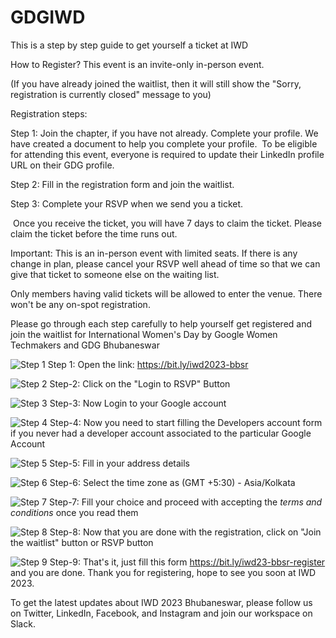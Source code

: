 # GDGIWD
This is a step by step guide to get yourself a ticket at IWD

How to Register?
This event is an invite-only in-person event.

(If you have already joined the waitlist, then it will still show the "Sorry, registration is currently closed" message to you)

Registration steps:

Step 1: Join the chapter, if you have not already. Complete your profile. We have created a document to help you complete your profile.    To be eligible for attending this event, everyone is required to update their LinkedIn profile URL on their GDG profile.

Step 2: Fill in the registration form and join the waitlist.

Step 3: Complete your RSVP when we send you a ticket.

 Once you receive the ticket, you will have 7 days to claim the ticket. Please claim the ticket before the time runs out. 

Important: This is an in-person event with limited seats. If there is any change in plan, please cancel your RSVP well ahead of time so that we can give that ticket to someone else on the waiting list. 

Only members having valid tickets will be allowed to enter the venue. There won't be any on-spot registration.

Please go through each step carefully to help yourself get registered and join the waitlist for International Women's Day by Google Women Techmakers and GDG Bhubaneswar

![Step 1](https://user-images.githubusercontent.com/91741931/224739098-ce1cda7f-b0f4-4f8b-a5c8-4493c0c17942.png)
Step 1: Open the link: https://bit.ly/iwd2023-bbsr

![Step 2](https://user-images.githubusercontent.com/91741931/224739416-1088fcda-289e-45e6-b492-5f5e9a0f8862.png)
Step-2: Click on the "Login to RSVP" Button

![Step 3](https://user-images.githubusercontent.com/91741931/224739452-fcb0df9b-ac95-42c5-abb4-bc8e8718e6a0.png)
Step-3: Now Login to your Google account

![Step 4](https://user-images.githubusercontent.com/91741931/224739505-f7738cc7-45f1-4e30-bc12-65f59ce2652b.png)
Step-4: Now you need to start filling the Developers account form if you never had a developer account associated to the particular Google Account

![Step 5](https://user-images.githubusercontent.com/91741931/224739772-064179b9-c1de-48b9-9f5c-bb2463fe2594.png)
Step-5: Fill in your address details

![Step 6](https://user-images.githubusercontent.com/91741931/224739800-8e9be34d-684d-428a-abcc-65272b3ce27b.png)
Step-6: Select the time zone as (GMT +5:30) - Asia/Kolkata 

![Step 7](https://user-images.githubusercontent.com/91741931/224739823-a02066ee-cbfa-4e60-a507-a83f5bac98d5.png)
Step-7: Fill your choice and proceed with accepting the *terms and conditions* once you read them

![Step 8](https://user-images.githubusercontent.com/91741931/224739845-8ac0a8ff-cbee-44f0-afa1-b4d533e80658.png)
Step-8: Now that you are done with the registration, click on "Join the waitlist" button or RSVP button

![Step 9](https://user-images.githubusercontent.com/91741931/224739873-c3a3f58d-0bbf-4237-8b66-a8dbd6cfc994.png)
Step-9: That's it, just fill this form https://bit.ly/iwd23-bbsr-register and you are done. Thank you for registering, hope to see you soon at IWD 2023.


To get the latest updates about IWD 2023 Bhubaneswar, please follow us on Twitter, LinkedIn, Facebook, and Instagram and join our workspace on Slack. 

